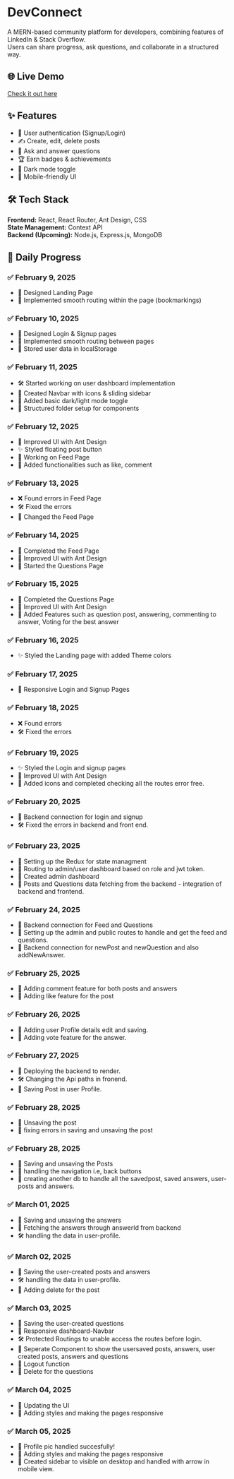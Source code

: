 
# DevConnect  
A MERN-based community platform for developers, combining features of LinkedIn & Stack Overflow.  
Users can share progress, ask questions, and collaborate in a structured way.

## 🌐 Live Demo  
[Check it out here](https://devconnect-reactproject.vercel.app/)  

## ✨ Features  
- 📌 User authentication (Signup/Login)  
- ✍️ Create, edit, delete posts  
- 💬 Ask and answer questions  
- 🏆 Earn badges & achievements  
- 🔄 Dark mode toggle  
- 🎯 Mobile-friendly UI  

## 🛠 Tech Stack  
**Frontend:** React, React Router, Ant Design, CSS  
**State Management:** Context API  
**Backend (Upcoming):** Node.js, Express.js, MongoDB  

## 📅 Daily Progress  

### ✅ **February 9, 2025**  
- 🎨 Designed Landing Page  
- 🔄 Implemented smooth routing within the page (bookmarkings) 

### ✅ **February 10, 2025**  
- 🎨 Designed Login & Signup pages  
- 🔄 Implemented smooth routing between pages  
- 🔐 Stored user data in localStorage

### ✅ **February 11, 2025** 
- 🛠 Started working on user dashboard implementation  
- 🚀 Created Navbar with icons & sliding sidebar  
- 🎨 Added basic dark/light mode toggle  
- 🔧 Structured folder setup for components  

### ✅ **February 12, 2025**  
- 📌 Improved UI with Ant Design  
- ✨ Styled floating post button  
- 📝 Working on Feed Page
- 🔧 Added functionalities such as like, comment

### ✅ **February 13, 2025**  
- ❌ Found errors in Feed Page 
- 🛠  Fixed the errors
- 📝 Changed the Feed Page 

### ✅ **February 14, 2025**  
- 📝 Completed the Feed Page
- 📌 Improved UI with Ant Design  
- 📝 Started the Questions Page

### ✅ **February 15, 2025**  
- 📝 Completed the Questions Page
- 📌 Improved UI with Ant Design  
- 📌 Added Features such as question post, answering, commenting to answer, Voting for the best answer

### ✅ **February 16, 2025**  
- ✨ Styled the Landing page with added Theme colors

### ✅ **February 17, 2025**  
- 📌 Responsive Login and Signup Pages

### ✅ **February 18, 2025**  
- ❌ Found errors  
- 🛠  Fixed the errors

### ✅ **February 19, 2025**  
- ✨ Styled the Login and signup pages
- 📌 Improved UI with Ant Design  
- 🔧 Added icons and completed checking all the routes error free.

### ✅ **February 20, 2025**  
- 📝 Backend connection for login and signup
- 🛠  Fixed the errors in backend and front end.

### ✅ **February 23, 2025** 
- 📌 Setting up the Redux for state managment
- 📌 Routing to admin/user dashboard based on role and jwt token.
- 📌 Created admin dashboard
- 🔧 Posts and Questions data fetching from the backend - integration of backend and frontend.

### ✅ **February 24, 2025** 
- 📝 Backend connection for Feed and Questions
- 📝 Setting up the admin and public routes to handle and get the feed and questions.
- 📝 Backend connection for newPost and newQuestion and also addNewAnswer.

### ✅ **February 25, 2025** 
- 📝 Adding comment feature for both posts and answers
- 📌 Adding like feature for the post

### ✅ **February 26, 2025** 
- 📝 Adding user Profile details edit and saving.
- 📌 Adding vote feature for the answer.

### ✅ **February 27, 2025** 
- 📝 Deploying the backend to render.
- 🛠  Changing the Api paths in fronend.
- 📌 Saving Post in user Profile.

### ✅ **February 28, 2025** 
- 📝 Unsaving the post
- 📌 fixing errors in saving and unsaving the post

### ✅ **February 28, 2025** 
- 📝 Saving and unsaving the Posts
- 📌 handling the navigation i.e, back buttons
- 📌 creating another db to handle all the savedpost, saved answers, user-posts and answers.

### ✅ **March 01, 2025** 
- 📝 Saving and unsaving the answers
- 📌 Fetching the answers through answerId from backend
- 🛠  handling the data in user-profile.

### ✅ **March 02, 2025** 
- 📝 Saving the user-created posts and answers
- 🛠  handling the data in user-profile.
- 📌 Adding delete for the post

### ✅ **March 03, 2025** 
- 📝 Saving the user-created questions
- 📌 Responsive dashboard-Navbar
- 🛠  Protected Routings to unable access the routes before login.
- 📌 Seperate Component to show the usersaved posts, answers, user created posts, answers and questions
- 📌 Logout function
- 📌 Delete for the questions

### ✅ **March 04, 2025** 
- 📝 Updating the UI
- 📌 Adding styles and making the pages responsive

### ✅ **March 05, 2025** 
- 📝 Profile pic handled succesfully!
- 📌 Adding styles and making the pages responsive
- 📌 Created sidebar to visible on desktop and handled with arrow in mobile view.

